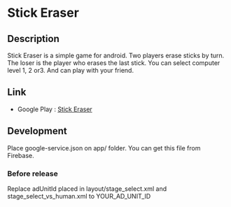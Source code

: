 # Stick Eraser

## Description
Stick Eraser is a simple game for android.
Two players erase sticks by turn. The loser is the player who erases the last stick.
You can select computer level 1, 2 or3. And can play with your friend.

## Link
* Google Play : [Stick Eraser](https://play.google.com/store/apps/details?id=jp.gr.java_conf.yuka.stickeraser.activity)

## Development
Place google-service.json on app/ folder. You can get this file from Firebase.

### Before release
Replace adUnitId placed in layout/stage_select.xml and stage_select_vs_human.xml to YOUR_AD_UNIT_ID
